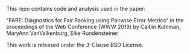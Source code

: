 This repo contains code and analysis used in the paper:

"FARE: Diagnostics for Fair Ranking using Pairwise Error Metrics" in the proceedings of the Web Conference (WWW 2019)
by Caitlin Kuhlman, MaryAnn VanValkenburg, Elke Rundensteiner 

This work is released under the 3-Clause BSD License.
